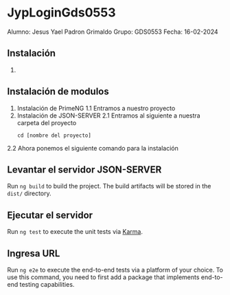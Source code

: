 # JypLoginGds0553
 Alumno: Jesus Yael Padron Grimaldo
 Grupo: GDS0553
 Fecha: 16-02-2024

## Instalación
1. 
## Instalación de modulos
1. Instalación de PrimeNG
1.1 Entramos a nuestro proyecto
3. Instalación de JSON-SERVER
2.1 Entramos al siguiente a nuestra carpeta del proyecto
   ```
   cd [nombre del proyecto]
   ```
2.2 Ahora ponemos el siguiente comando para la instalación

## Levantar el servidor JSON-SERVER
Run `ng build` to build the project. The build artifacts will be stored in the `dist/` directory.

## Ejecutar el servidor

Run `ng test` to execute the unit tests via [Karma](https://karma-runner.github.io).

## Ingresa URL

Run `ng e2e` to execute the end-to-end tests via a platform of your choice. To use this command, you need to first add a package that implements end-to-end testing capabilities.


